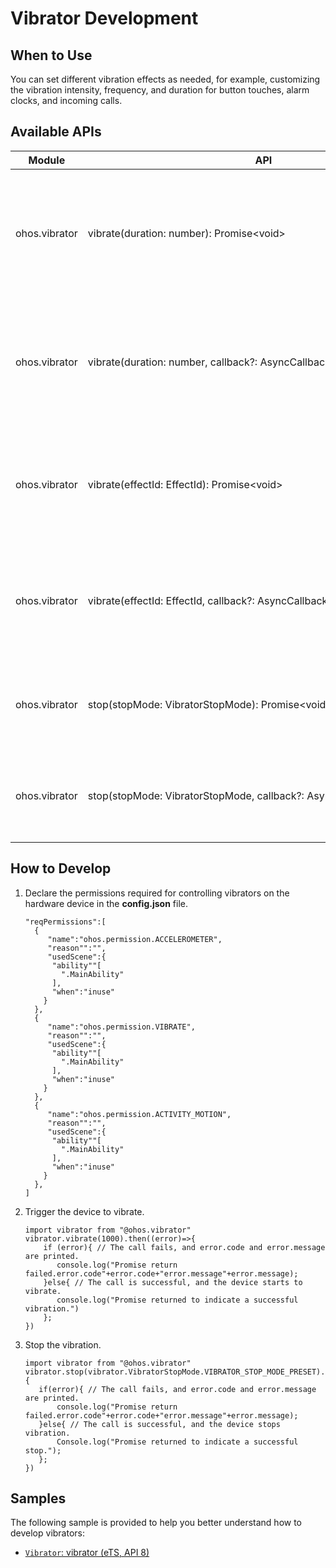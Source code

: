 # Vibrator Development


## When to Use

You can set different vibration effects as needed, for example, customizing the vibration intensity, frequency, and duration for button touches, alarm clocks, and incoming calls.


## Available APIs

| Module| API| Description|
| -------- | -------- | -------- |
| ohos.vibrator | vibrate(duration:&nbsp;number):&nbsp;Promise&lt;void&gt; | Triggers vibration with the specified duration. This API uses a promise to return the result.|
| ohos.vibrator | vibrate(duration:&nbsp;number,&nbsp;callback?:&nbsp;AsyncCallback&lt;void&gt;):&nbsp;void | Triggers vibration with the specified duration. This API uses a callback to return the result.|
| ohos.vibrator | vibrate(effectId:&nbsp;EffectId):&nbsp;Promise&lt;void&gt; | Triggers vibration with the specified effect. This API uses a promise to return the result.|
| ohos.vibrator | vibrate(effectId:&nbsp;EffectId,&nbsp;callback?:&nbsp;AsyncCallback&lt;void&gt;):&nbsp;void | Triggers vibration with the specified effect. This API uses a callback to return the result.|
| ohos.vibrator | stop(stopMode:&nbsp;VibratorStopMode):&nbsp;Promise&lt;void&gt; | Stops vibration. This API uses a promise to return the result.|
| ohos.vibrator | stop(stopMode:&nbsp;VibratorStopMode,&nbsp;callback?:&nbsp;AsyncCallback&lt;void&gt;):&nbsp;void | Stops vibration. This API uses a callback to return the result.|


## How to Develop

1. Declare the permissions required for controlling vibrators on the hardware device in the **config.json** file.  
  
   ```
   "reqPermissions":[
     {
        "name":"ohos.permission.ACCELEROMETER",
        "reason"":"", 
        "usedScene":{
         "ability""[
           ".MainAbility"
         ],
         "when":"inuse"
       }
     },
     {
        "name":"ohos.permission.VIBRATE",
        "reason"":"", 
        "usedScene":{
         "ability""[
           ".MainAbility"
         ],
         "when":"inuse"
       }
     },
     {
        "name":"ohos.permission.ACTIVITY_MOTION",
        "reason"":"", 
        "usedScene":{
         "ability""[
           ".MainAbility"
         ],
         "when":"inuse"
       }
     },
   ]
   ```

2. Trigger the device to vibrate.
  
   ```
   import vibrator from "@ohos.vibrator"
   vibrator.vibrate(1000).then((error)=>{
       if (error){ // The call fails, and error.code and error.message are printed.
          console.log("Promise return failed.error.code"+error.code+"error.message"+error.message);  
       }else{ // The call is successful, and the device starts to vibrate.
          console.log("Promise returned to indicate a successful vibration.")  
       };
   })
   ```

3. Stop the vibration.
  
   ```
   import vibrator from "@ohos.vibrator"
   vibrator.stop(vibrator.VibratorStopMode.VIBRATOR_STOP_MODE_PRESET).then((error)=>{
      if(error){ // The call fails, and error.code and error.message are printed.
          console.log("Promise return failed.error.code"+error.code+"error.message"+error.message);
      }else{ // The call is successful, and the device stops vibration.
          Console.log("Promise returned to indicate a successful stop.");
      };
   })
   ```

## Samples

The following sample is provided to help you better understand how to develop vibrators:

- [`Vibrator`: vibrator (eTS, API 8)](https://gitee.com/openharmony/app_samples/tree/master/device/Vibrator)
